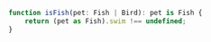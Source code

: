 [tags]: # '["typescript", "type guard"]'
[title]: # 'Typescript type guard function syntax'

```typescript
function isFish(pet: Fish | Bird): pet is Fish {
    return (pet as Fish).swim !== undefined;
}
```
